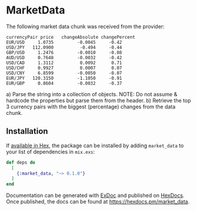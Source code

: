 # MarketData

The following market data chunk was received from the provider:
```
currencyPair price   changeAbsolute changePercent
EUR/USD     1.0735         -0.0045     -0.42
USD/JPY   112.0900          -0.494     -0.44
GBP/USD     1.2476         -0.0010     -0.08
AUD/USD     0.7648         -0.0032     -0.42
USD/CAD     1.3112          0.0092      0.71
USD/CHF     0.9927          0.0007      0.07
USD/CNY     6.8599         -0.0050     -0.07
EUR/JPY   120.3150         -1.1050     -0.91
EUR/GBP     0.8604         -0.0032     -0.37
```
a) Parse the string into a collection of objects.
NOTE: Do not assume & hardcode the properties but parse them from the header.
b) Retrieve the top 3 currency pairs with the biggest (percentage) changes from the data chunk.

## Installation

If [available in Hex](https://hex.pm/docs/publish), the package can be installed
by adding `market_data` to your list of dependencies in `mix.exs`:

```elixir
def deps do
  [
    {:market_data, "~> 0.1.0"}
  ]
end
```

Documentation can be generated with [ExDoc](https://github.com/elixir-lang/ex_doc)
and published on [HexDocs](https://hexdocs.pm). Once published, the docs can
be found at <https://hexdocs.pm/market_data>.

